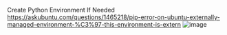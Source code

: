 Create Python Environment If Needed
https://askubuntu.com/questions/1465218/pip-error-on-ubuntu-externally-managed-environment-%C3%97-this-environment-is-extern
![image](https://github.com/CodastickFantastic/Secure-VPS/assets/118989184/dc704423-faf2-4bd0-b6b5-e582888450bd)
